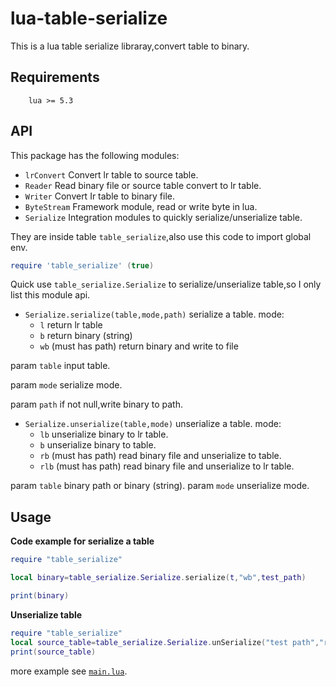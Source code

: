 lua-table-serialize
==========

This is a lua table serialize libraray,convert table to binary.

Requirements
------------
        lua >= 5.3

API
---

This package has the following modules:
  * `lrConvert`
  Convert lr table to source table.
  * `Reader`
   Read binary file or source table convert to lr table.
  * `Writer`
   Convert Ir table to binary file.
  * `ByteStream`
    Framework module, read or write byte in lua.
  * `Serialize`
    Integration modules to quickly serialize/unserialize table.
  
They are inside table `table_serialize`,also use this code to import global env.
```lua
require 'table_serialize' (true)
```

Quick use `table_serialize.Serialize` to serialize/unserialize table,so I only list this module api.
 
* `Serialize.serialize(table,mode,path)`
serialize a table.
mode:
    * `l` return lr table
    * `b` return binary (string)
    * `wb` (must has path) return binary and write to file

param `table` input table.

param `mode` serialize mode.

param `path` if not null,write binary to path.


* `Serialize.unserialize(table,mode)`
unserialize a table.
mode:
    * `lb` unserialize binary to lr table.
    * `b` unserialize binary to table.
    * `rb` (must has path) read binary file and unserialize to table.
    * `rlb` (must has path) read binary file and unserialize to lr table.
 
 param `table` binary path or binary (string).
 param `mode` unserialize mode.


Usage
--------

**Code example for serialize a table**
```lua
require "table_serialize" 

local binary=table_serialize.Serialize.serialize(t,"wb",test_path)

print(binary)
```


**Unserialize table**


```lua
require "table_serialize" 
local source_table=table_serialize.Serialize.unSerialize("test path","rb")
print(source_table)
```
more example see [`main.lua`](https://github.com/dingyi222666/lua-table-serialize/blob/main/main.lua).
